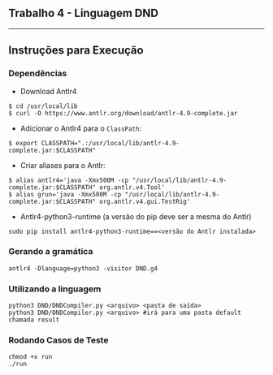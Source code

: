 ## Trabalho 4 - Linguagem DND
---

## Instruções para Execução
### Dependências 
* Download Antlr4
```
$ cd /usr/local/lib
$ curl -O https://www.antlr.org/download/antlr-4.9-complete.jar 
```
* Adicionar o Antlr4 para o ```ClassPath```:
```
$ export CLASSPATH=".:/usr/local/lib/antlr-4.9-complete.jar:$CLASSPATH"
```
* Criar aliases para o Antlr:
```
$ alias antlr4='java -Xmx500M -cp "/usr/local/lib/antlr-4.9-complete.jar:$CLASSPATH" org.antlr.v4.Tool'
$ alias grun='java -Xmx500M -cp "/usr/local/lib/antlr-4.9-complete.jar:$CLASSPATH" org.antlr.v4.gui.TestRig'
```

* Antlr4-python3-runtime (a versão do pip deve ser a mesma do Antlr)
```
sudo pip install antlr4-python3-runtime==<versão do Antlr instalada>
```

### Gerando a gramática
```
antlr4 -Dlanguage=python3 -visitor DND.g4
```

### Utilizando a linguagem
```
python3 DND/DNDCompiler.py <arquivo> <pasta de saída>
python3 DND/DNDCompiler.py <arquivo> #irá para uma pasta default chamada result
```


### Rodando Casos de Teste
```
chmod +x run
./run
```

